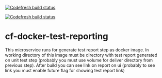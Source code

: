 [![Codefresh build status]( https://g.codefresh.io/api/badges/pipeline/codefresh-inc/codefresh-io%2Fcf-docker-test-reporting%2Fcf-docker-test-reporting?key=eyJhbGciOiJIUzI1NiJ9.NTY3MmQ4ZGViNjcyNGI2ZTM1OWFkZjYy.AN2wExsAsq7FseTbVxxWls8muNx_bBUnQWQVS8IgDTI&type=cf-1)]( https://g.codefresh.io/pipelines/cf-docker-test-reporting/builds?filter=trigger:build~Build;pipeline:5b96273ee88521c20c7abac9~cf-docker-test-reporting)


[![Codefresh build status](http://dev-tunneler.codefresh.io/api/badges/build?branch=master&pipelineName=cf-docker-test-reporting&accountName=codefresh-inc&repoOwner=codefresh-io&repoName=cf-docker-test-reporting&key=eyJhbGciOiJIUzI1NiJ9.NTY3MmQ4ZGViNjcyNGI2ZTM1OWFkZjYy.AN2wExsAsq7FseTbVxxWls8muNx_bBUnQWQVS8IgDTI?client=pasha&service=cfrouter)](https://g.codefresh.io/repositories/codefresh-io/cf-ui/builds?filter=trigger:build)



cf-docker-test-reporting
==================
This microservice runs for generate test report step as docker image. In working directory of this image must be directory with test report generated on unit test step (probably you must use volume for deliver directory from previous step).
After build you can see link on report on ui (probably to see link you must enable 
future flag for showing test report link)



